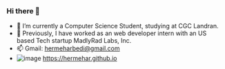 ### Hi there 👋

- 🔭 I’m currently a Computer Science Student, studying at CGC Landran.
- 🌱 Previously, I have worked as an web developer intern with an US based Tech startup MadlyRad Labs, Inc.
- 📫 Gmail: hermeharbedi@gmail.com
- ![image](https://user-images.githubusercontent.com/63737394/124374238-4cc46f80-dcb7-11eb-956d-bbebefa32b25.png) https://hermehar.github.io


